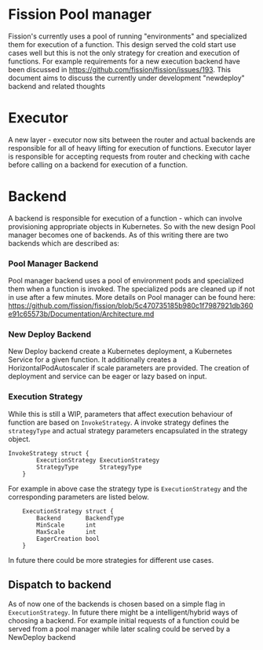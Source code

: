 # Fission Pool manager

Fission's currently uses a pool of running "environments" and specialized them for execution of a function. This design served the cold start use cases well but this is not the only strategy for creation and execution of functions. For example requirements for a new execution backend have been discussed in https://github.com/fission/fission/issues/193. This document aims to discuss the currently under development "newdeploy" backend and related thoughts

# Executor

A new layer - executor now sits between the router and actual backends are responsible for all of heavy lifting for execution of functions. Executor layer is responsible for accepting requests from router and checking with cache before calling on a backend for execution of a function.

# Backend

A backend is responsible for execution of a function - which can involve provisioning appropriate objects in Kubernetes. So with the new design Pool manager becomes one of backends. As of this writing there are two backends which are described as:

### Pool Manager Backend

Pool manager backend uses a pool of environment pods and specialized them when a function is invoked. The specialized pods are cleaned up if not in use after a few minutes. More details on Pool manager can be found here: https://github.com/fission/fission/blob/5c470735185b980c1f7987921db360e91c65573b/Documentation/Architecture.md

### New Deploy Backend

New Deploy backend create a Kubernetes deployment, a Kubernetes Service for a given function. It additionally creates a HorizontalPodAutoscaler if scale parameters are provided. The creation of deployment and service can be eager or lazy based on input.

### Execution Strategy

While this is still a WIP, parameters that affect execution behaviour of function are based on `InvokeStrategy`. A invoke strategy defines the `strategyType` and actual strategy parameters encapsulated in the strategy object.

```
InvokeStrategy struct {
		ExecutionStrategy ExecutionStrategy
		StrategyType      StrategyType
	}
```

For example in above case the strategy type is `ExecutionStrategy` and the corresponding parameters are listed below.

```
	ExecutionStrategy struct {
		Backend       BackendType
		MinScale      int
		MaxScale      int
		EagerCreation bool
	}
```

In future there could be more strategies for different use cases.

## Dispatch to backend

As of now one of the backends is chosen based on a simple flag in `ExecutionStrategy`. In future there might be a intelligent/hybrid ways of choosing a backend. For example initial requests of a function could be served from a pool manager while later scaling could be served by a NewDeploy backend
